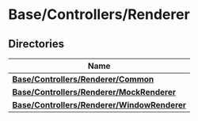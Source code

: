 # Base/Controllers/Renderer



## Directories

| Name           |
| -------------- |
| **[Base/Controllers/Renderer/Common](dir_5bba8319a318abaf0ee81281984437ca.md#dir-base/controllers/renderer/common)**  |
| **[Base/Controllers/Renderer/MockRenderer](dir_127f14ceeca55b1549f6998798c00075.md#dir-base/controllers/renderer/mockrenderer)**  |
| **[Base/Controllers/Renderer/WindowRenderer](dir_f05d757c7f0d97265c933b6eac78353c.md#dir-base/controllers/renderer/windowrenderer)**  |

